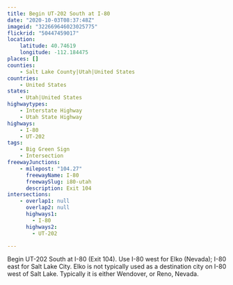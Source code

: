```yaml
---
title: Begin UT-202 South at I-80
date: "2020-10-03T08:37:48Z"
imageid: "322669646023025775"
flickrid: "50447459017"
location:
    latitude: 40.74619
    longitude: -112.184475
places: []
counties:
    - Salt Lake County|Utah|United States
countries:
    - United States
states:
    - Utah|United States
highwaytypes:
    - Interstate Highway
    - Utah State Highway
highways:
    - I-80
    - UT-202
tags:
    - Big Green Sign
    - Intersection
freewayJunctions:
    - milepost: "104.27"
      freewayName: I-80
      freewaySlug: i80-utah
      description: Exit 104
intersections:
    - overlap1: null
      overlap2: null
      highways1:
        - I-80
      highways2:
        - UT-202

---
```

Begin UT-202 South at I-80 (Exit 104).  Use I-80 west for Elko (Nevada); I-80 east for Salt Lake City.  Elko is not typically used as a destination city on I-80 west of Salt Lake.  Typically it is either Wendover, or Reno, Nevada.